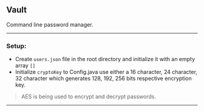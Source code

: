 ## Vault

Command line password manager. 

---
 ### Setup: 
  - Create `users.json` file in the root directory and initialize it with an empty array `[]`
  - Initialize `cryptoKey` to Config.java use either a 16 character, 24 character, 32 character which generates 128, 192, 256 bits respective encryption key.
  > AES is being used to encrypt and decrypt passwords.
---
